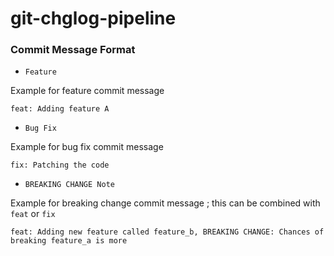 # git-chglog-pipeline

### Commit Message Format

* `Feature` 

Example for feature commit message

```code
feat: Adding feature A
```

* `Bug Fix`

Example for bug fix commit message

```code
fix: Patching the code
```

* `BREAKING CHANGE Note`

Example for breaking change commit message ; this can be combined with `feat` or `fix`

```code
feat: Adding new feature called feature_b, BREAKING CHANGE: Chances of breaking feature_a is more
```